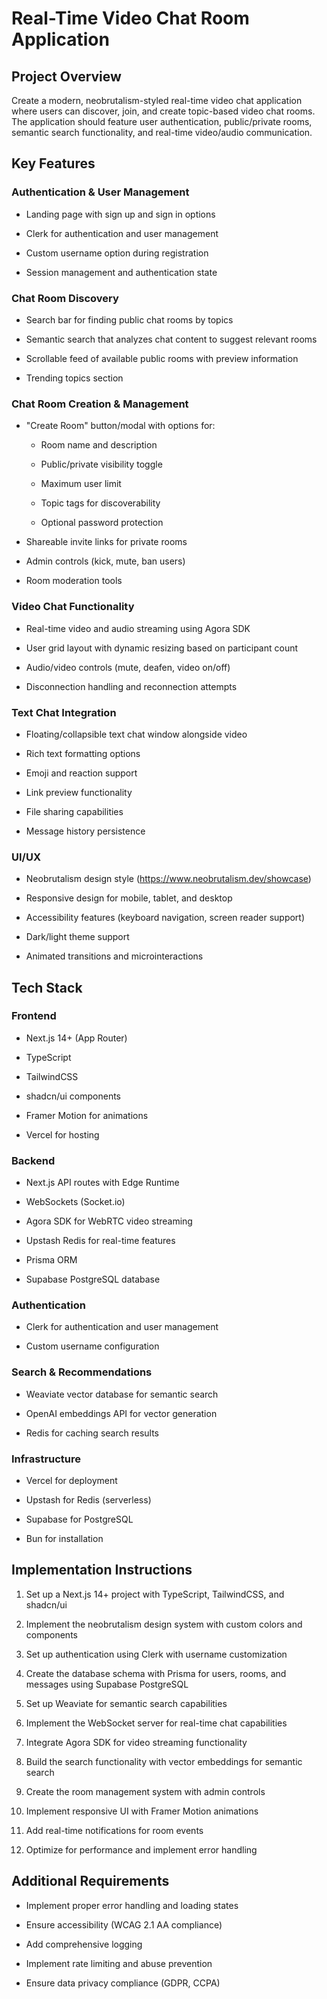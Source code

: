 Real-Time Video Chat Room Application
=====================================

Project Overview
----------------

Create a modern, neobrutalism-styled real-time video chat application where users can discover, join, and create topic-based video chat rooms. The application should feature user authentication, public/private rooms, semantic search functionality, and real-time video/audio communication.

Key Features
------------

### Authentication & User Management

*   Landing page with sign up and sign in options
    
*   Clerk for authentication and user management
    
*   Custom username option during registration
    
*   Session management and authentication state
    

### Chat Room Discovery

*   Search bar for finding public chat rooms by topics
    
*   Semantic search that analyzes chat content to suggest relevant rooms
    
*   Scrollable feed of available public rooms with preview information
    
*   Trending topics section
    

### Chat Room Creation & Management

*   "Create Room" button/modal with options for:
    
    *   Room name and description
        
    *   Public/private visibility toggle
        
    *   Maximum user limit
        
    *   Topic tags for discoverability
        
    *   Optional password protection
        
*   Shareable invite links for private rooms
    
*   Admin controls (kick, mute, ban users)
    
*   Room moderation tools
    

### Video Chat Functionality

*   Real-time video and audio streaming using Agora SDK
    
*   User grid layout with dynamic resizing based on participant count
    
*   Audio/video controls (mute, deafen, video on/off)
    
*   Disconnection handling and reconnection attempts
    

### Text Chat Integration

*   Floating/collapsible text chat window alongside video
    
*   Rich text formatting options
    
*   Emoji and reaction support
    
*   Link preview functionality
    
*   File sharing capabilities
    
*   Message history persistence
    

### UI/UX

*   Neobrutalism design style (https://www.neobrutalism.dev/showcase)
    
*   Responsive design for mobile, tablet, and desktop
    
*   Accessibility features (keyboard navigation, screen reader support)
    
*   Dark/light theme support
    
*   Animated transitions and microinteractions
    

Tech Stack
----------

### Frontend

*   Next.js 14+ (App Router)
    
*   TypeScript
    
*   TailwindCSS
    
*   shadcn/ui components
    
*   Framer Motion for animations
    
*   Vercel for hosting
    

### Backend

*   Next.js API routes with Edge Runtime
    
*   WebSockets (Socket.io)
    
*   Agora SDK for WebRTC video streaming
    
*   Upstash Redis for real-time features
    
*   Prisma ORM
    
*   Supabase PostgreSQL database
    

### Authentication

*   Clerk for authentication and user management
    
*   Custom username configuration
    

### Search & Recommendations

*   Weaviate vector database for semantic search
    
*   OpenAI embeddings API for vector generation
    
*   Redis for caching search results
    

### Infrastructure

*   Vercel for deployment
    
*   Upstash for Redis (serverless)
    
*   Supabase for PostgreSQL

*   Bun for installation
    

Implementation Instructions
---------------------------

1.  Set up a Next.js 14+ project with TypeScript, TailwindCSS, and shadcn/ui
    
2.  Implement the neobrutalism design system with custom colors and components
    
3.  Set up authentication using Clerk with username customization
    
4.  Create the database schema with Prisma for users, rooms, and messages using Supabase PostgreSQL
    
5.  Set up Weaviate for semantic search capabilities
    
6.  Implement the WebSocket server for real-time chat capabilities
    
7.  Integrate Agora SDK for video streaming functionality
    
8.  Build the search functionality with vector embeddings for semantic search
    
9.  Create the room management system with admin controls
    
10.  Implement responsive UI with Framer Motion animations
    
11.  Add real-time notifications for room events
    
12.  Optimize for performance and implement error handling
    

Additional Requirements
-----------------------

*   Implement proper error handling and loading states
    
*   Ensure accessibility (WCAG 2.1 AA compliance)
    
*   Add comprehensive logging
    
*   Implement rate limiting and abuse prevention
    
*   Ensure data privacy compliance (GDPR, CCPA)